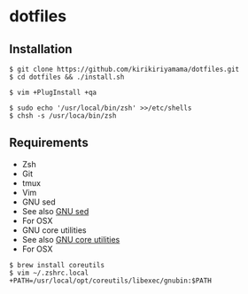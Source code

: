 # dotfiles

## Installation
```
$ git clone https://github.com/kirikiriyamama/dotfiles.git
$ cd dotfiles && ./install.sh

$ vim +PlugInstall +qa

$ sudo echo '/usr/local/bin/zsh' >>/etc/shells
$ chsh -s /usr/loca/bin/zsh
```

## Requirements
 * Zsh
 * Git
 * tmux
 * Vim
 * GNU sed
  * See also [GNU sed](http://www.gnu.org/software/sed/)
  * For OSX
 * GNU core utilities
  * See also [GNU core utilities](http://www.gnu.org/software/coreutils/)
  * For OSX
<pre><code>$ brew install coreutils
$ vim ~/.zshrc.local
+PATH=/usr/local/opt/coreutils/libexec/gnubin:$PATH
</code></pre>
